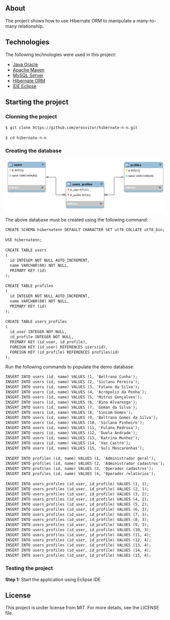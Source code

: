 ## About
The project shows how to use Hibernate ORM to manipulate a many-to-many relationship.

## Technologies
The following technologies were used in this project:

* [Java Oracle](https://www.oracle.com/java/)
* [Apache Maven](https://maven.apache.org/)
* [MySQL Server](https://www.mysql.com/)
* [Hibernate ORM](https://hibernate.org/orm/)
* [IDE Eclipse](https://www.eclipse.org/)

## Starting the project

### Clonning the project
```
$ git clone https://github.com/erosvitor/hibernate-n-n.git

$ cd hibernate-n-n
```

### Creating the database
![](references/hibernate-n-n.png)

The above database must be created using the following command:

```
CREATE SCHEMA hibernatenn DEFAULT CHARACTER SET utf8 COLLATE utf8_bin;

USE hibernatenn;

CREATE TABLE users
(
  id INTEGER NOT NULL AUTO_INCREMENT,
  name VARCHAR(60) NOT NULL,
  PRIMARY KEY (id)
);

CREATE TABLE profiles
(
  id INTEGER NOT NULL AUTO_INCREMENT,
  name VARCHAR(60) NOT NULL,
  PRIMARY KEY (id)
);

CREATE TABLE users_profiles
(
  id_user INTEGER NOT NULL,
  id_profile INTEGER NOT NULL,
  PRIMARY KEY (id_user, id_profile),
  FOREIGN KEY (id_user) REFERENCES users(id),
  FOREIGN KEY (id_profile) REFERENCES profiles(id)
);
```

Run the following commands to populate the demo database:

```
INSERT INTO users (id, name) VALUES (1, 'Beltrano Cunha');
INSERT INTO users (id, name) VALUES (2, 'Siclano Pereira');
INSERT INTO users (id, name) VALUES (3, 'Fulano da Silva');
INSERT INTO users (id, name) VALUES (4, 'Acrópolis da Penha');
INSERT INTO users (id, name) VALUES (5, 'Mitrus Gonçalves');
INSERT INTO users (id, name) VALUES (6, 'Bino Alvarenga');
INSERT INTO users (id, name) VALUES (7, 'Goman da Silva');
INSERT INTO users (id, name) VALUES (8, 'Sincom Gomes');
INSERT INTO users (id, name) VALUES (9, 'Beltrana Gomes da Silva');
INSERT INTO users (id, name) VALUES (10, 'Siclana Pinheiro');
INSERT INTO users (id, name) VALUES (11, 'Fulana Pedrosa');
INSERT INTO users (id, name) VALUES (12, 'Duola Andrade');
INSERT INTO users (id, name) VALUES (13, 'Katrina Munhoz');
INSERT INTO users (id, name) VALUES (14, 'Vaz Castro');
INSERT INTO users (id, name) VALUES (15, 'Suli Mascarenhas');

INSERT INTO profiles (id, name) VALUES (1, 'Administrador geral');
INSERT INTO profiles (id, name) VALUES (2, 'Administrador cadastros');
INSERT INTO profiles (id, name) VALUES (3, 'Operador cadastros');
INSERT INTO profiles (id, name) VALUES (4, 'Operador relatórios');

INSERT INTO users_profiles (id_user, id_profile) VALUES (1, 1);
INSERT INTO users_profiles (id_user, id_profile) VALUES (2, 1);
INSERT INTO users_profiles (id_user, id_profile) VALUES (3, 2);
INSERT INTO users_profiles (id_user, id_profile) VALUES (4, 2);
INSERT INTO users_profiles (id_user, id_profile) VALUES (5, 2);
INSERT INTO users_profiles (id_user, id_profile) VALUES (6, 3);
INSERT INTO users_profiles (id_user, id_profile) VALUES (7, 3);
INSERT INTO users_profiles (id_user, id_profile) VALUES (8, 3);
INSERT INTO users_profiles (id_user, id_profile) VALUES (9, 3);
INSERT INTO users_profiles (id_user, id_profile) VALUES (10, 3);
INSERT INTO users_profiles (id_user, id_profile) VALUES (11, 4);
INSERT INTO users_profiles (id_user, id_profile) VALUES (12, 4);
INSERT INTO users_profiles (id_user, id_profile) VALUES (13, 4);
INSERT INTO users_profiles (id_user, id_profile) VALUES (14, 4);
INSERT INTO users_profiles (id_user, id_profile) VALUES (15, 4);
```

### Testing the project
**Step 1:** Start the application using Eclipse IDE

## License
This project is under license from MIT. For more details, see the LICENSE file.
